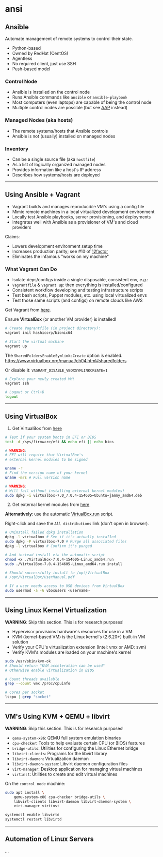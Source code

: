 # ansi

## Ansible

Automate management of remote systems to control their state.

- Python-based
- Owned by RedHat (CentOS)
- Agentless
- No required client, just use SSH
- Push-based model

### Control Node

- Ansible is installed on the control node
- Runs Ansible commands like `ansible` or `ansible-playbook`
- Most computers (even laptops) are capable of being the control node
- Multiple control nodes are possible (but see [AAP](https://www.redhat.com/en/resources/ansible-automation-platform-beginner-guide-ebook) instead)

### Managed Nodes (aka hosts)

- The remote systems/hosts that Ansible controls
- Ansible is not (usually) installed on managed nodes

### Inventory

- Can be a single source file (aka `hostfile`)
- As a list of logically organized managed nodes
- Provides information like a host's IP address
- Describes how systems/hosts are deployed

---

## Using Ansible + Vagrant

- Vagrant builds and manages reproducible VM's using a config file
- Mimic remote machines in a local virtualized development environment
- Locally test Ansible playbooks, server provisioning, and deployments
- Integrates well with Ansible as a provisioner of VM's and cloud providers

Claims:

- Lowers development environment setup time
- Increases production parity; see #10 of [12factor](https://12factor.net/dev-prod-parity)
- Eliminates the infamous "works on my machine"

### What Vagrant Can Do

- Isolate deps/configs inside a single disposable, consistent env, _e.g._:
- `Vagrantfile` & `vagrant up`: then everything is installed/configured
- Consistent workflow developing and testing infrastructure scripts
- Test bash scripts, Puppet modules, etc. using local virtualized envs
- Test those same scripts (and configs) on remote clouds like AWS

Get Vagrant from [here](https://developer.hashicorp.com/vagrant/downloads).

Ensure **VirtualBox** (or another VM provider) is installed!

```bash
# Create Vagrantfile (in project directory):
vagrant init hashicorp/bionic64

# Start the virtual machine
vagrant up
```

The `SharedFoldersEnableSymlinksCreate` option is enabled.  
https://www.virtualbox.org/manual/ch04.html#sharedfolders

Or disable it: `VAGRANT_DISABLE_VBOXSYMLINKCREATE=1`

```bash
# Explore your newly created VM!
vagrant ssh

# Logout or Ctrl+D
logout
```

---

## Using VirtualBox

1. Get VirtualBox from [here](https://www.virtualbox.org/wiki/Linux_Downloads)

```bash
# Test if your system boots in EFI or BIOS
test -d /sys/firmware/efi && echo efi || echo bios

# WARNING:
# EFI will require that VirtualBox's
# external kernel modules to be signed

uname -r
# Find the version name of your kernel
uname -mrs # Full version name

# WARNING:
# Will fail without installing external kernel modules!
sudo dpkg -i virtualbox-7.0_7.0.4-154605~Ubuntu~jammy_amd64.deb
```

2. Get external kernel modules from [here](https://www.virtualbox.org/manual/UserManual.html#externalkernelmodules)

**Alternatively**: use the automatic [VirtualBox.run](https://www.virtualbox.org/wiki/Linux_Downloads) script.

Right-click and save the `All distributions` link (don't open in browser).

```bash
# Uninstall failed dpkg installation
dpkg -l virtualbox # See if it's actually installed
sudo dpkg -P virtualbox-7.0 # Purge all associated files
dpkg -l virtualbox # Confirm it's purged

# And instead install via the automatic script
chmod +x ./VirtualBox-7.0.4-154605-Linux_amd64.run
sudo ./VirtualBox-7.0.4-154605-Linux_amd64.run install

# Should successfully install to /opt/VirtualBox
# /opt/VirtualBox/UserManual.pdf

# If a user needs access to USB devices from VirtualBox
sudo usermod -a -G vboxusers <username>
```

---

## Using Linux Kernel Virtualization

**WARNING**: Skip this section. This is for research purposes!

- Hypervisor provisions hardware's resources for use in a VM
- KVM (kernel-based VM) is the Linux kernel's (2.6.20+) built-in VM solution
- Verify your CPU's virtualization extension (Intel: vmx or AMD: svm)
- Verify KVM's modules are loaded on your machine's kernel

```bash
sudo /usr/sbin/kvm-ok
# Should return "KVM acceleration can be used"
# Otherwise enable virtualization in BIOS

# Count threads available
grep --count vmx /proc/cpuinfo

# Cores per socket
lscpu | grep "socket"
```

---

## VM's Using KVM + QEMU + libvirt

**WARNING**: Skip this section. This is for research purposes!

- `qemu-system-x86`: QEMU full system emulation binaries
- `cpu-checker`: Tools to help evaluate certain CPU (or BIOS) features
- `bridge-utils`: Utilities for configuring the Linux Ethernet bridge
- `libvirt-clients`: Programs for the libvirt library
- `libvirt-daemon`: Virtualization daemon
- `libvirt-daemon-system`: Libvirt daemon configuration files
- `virt-manager`: Desktop application for managing virtual machines
- `virtinst`: Utilities to create and edit virtual machines

On the `control node` machine:

```bash
sudo apt install \
    qemu-system-x86 cpu-checker bridge-utils \
    libvirt-clients libvirt-daemon libvirt-daemon-system \
    virt-manager virtinst
```

```bash
systemctl enable libvirtd
systemctl restart libvirtd
```

---

## Automation of Linux Servers

...
